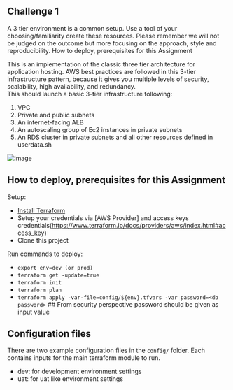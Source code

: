## Challenge 1

A 3 tier environment is a common setup. Use a tool of your choosing/familiarity create these resources. Please remember we will not be judged on the outcome but more focusing on the approach, style and reproducibility. How to deploy, prerequisites for this Assignment

This is an implementation of the classic three tier architecture for application hosting. AWS best practices are followed in this 3-tier infrastructure pattern, because it gives you multiple levels of security, scalability, high availability, and redundancy.  <br />
This should launch a basic 3-tier infrastructure following:
1.  VPC
2.  Private and public subnets
3.  An internet-facing ALB
4.  An autoscaling group of Ec2 instances in private subnets
5.  An RDS cluster in private subnets and all other resources defined in userdata.sh

![image](https://user-images.githubusercontent.com/43720925/124229196-265ed280-db05-11eb-8a32-2c7e8bb4d583.png)

## How to deploy, prerequisites for this Assignment

Setup:
* [Install Terraform](https://www.terraform.io/intro/getting-started/install.html)
* Setup your credentials via [AWS Provider] and access keys credentials(https://www.terraform.io/docs/providers/aws/index.html#access_key)
* Clone this project

Run commands to deploy:
* ```export env=dev (or prod)```
* ```terraform get -update=true```
* ```terraform init```
* ```terraform plan```
* ```terraform apply -var-file=config/${env}.tfvars -var password=<db password>``` ## From security perspective password should be given as input value

## Configuration files
There are two example configuration files in the ```config/``` folder.  Each contains inputs for the main terraform module to run.
 * dev: for development environment settings
 * uat: for uat like environment settings




